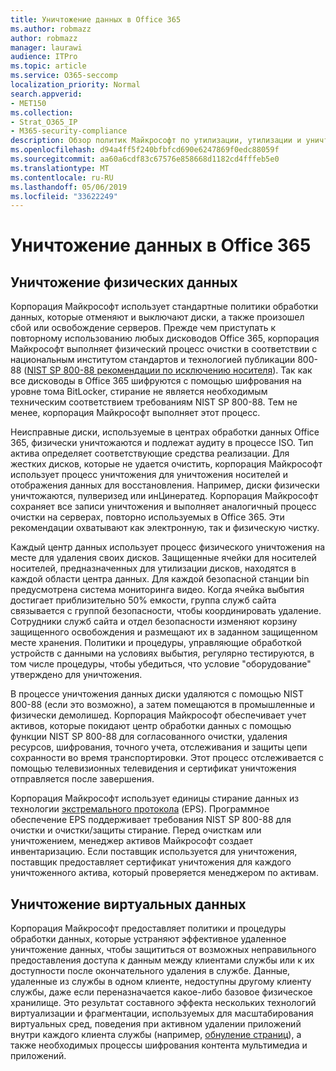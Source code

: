 ```yaml
---
title: Уничтожение данных в Office 365
ms.author: robmazz
author: robmazz
manager: laurawi
audience: ITPro
ms.topic: article
ms.service: O365-seccomp
localization_priority: Normal
search.appverid:
- MET150
ms.collection:
- Strat_O365_IP
- M365-security-compliance
description: Обзор политик Майкрософт по утилизации, утилизации и уничтожению дисков и серверов центра обработки данных Office 365.
ms.openlocfilehash: d94a4ff5f240bfbfcd690e6247869f0edc88059f
ms.sourcegitcommit: aa60a6cdf83c67576e858668d1182cd4fffeb5e0
ms.translationtype: MT
ms.contentlocale: ru-RU
ms.lasthandoff: 05/06/2019
ms.locfileid: "33622249"
---
```

# <a name="office-365-data-destruction"></a>Уничтожение данных в Office 365

## <a name="physical-data-destruction"></a>Уничтожение физических данных

Корпорация Майкрософт использует стандартные политики обработки данных, которые отменяют и выключают диски, а также произошел сбой или освобождение серверов. Прежде чем приступать к повторному использованию любых дисководов Office 365, корпорация Майкрософт выполняет физический процесс очистки в соответствии с национальным институтом стандартов и технологией публикации 800-88 ([NIST SP 800-88 рекомендации по исключению носителя](http://nvlpubs.nist.gov/nistpubs/SpecialPublications/NIST.SP.800-88r1.pdf)). Так как все дисководы в Office 365 шифруются с помощью шифрования на уровне тома BitLocker, стирание не является необходимым техническим соответствием требованиям NIST SP 800-88. Тем не менее, корпорация Майкрософт выполняет этот процесс.

Неисправные диски, используемые в центрах обработки данных Office 365, физически уничтожаются и подлежат аудиту в процессе ISO. Тип актива определяет соответствующие средства реализации. Для жестких дисков, которые не удается очистить, корпорация Майкрософт использует процесс уничтожения для уничтожения носителей и отображения данных для восстановления. Например, диски физически уничтожаются, пулверизед или инЦинератед. Корпорация Майкрософт сохраняет все записи уничтожения и выполняет аналогичный процесс очистки на серверах, повторно используемых в Office 365. Эти рекомендации охватывают как электронную, так и физическую чистку.

Каждый центр данных использует процесс физического уничтожения на месте для удаления своих дисков. Защищенные ячейки для носителей носителей, предназначенных для утилизации дисков, находятся в каждой области центра данных. Для каждой безопасной станции bin предусмотрена система мониторинга видео. Когда ячейка выбытия достигает приблизительно 50% емкости, группа служб сайта связывается с группой безопасности, чтобы координировать удаление. Сотрудники служб сайта и отдел безопасности изменяют корзину защищенного освобождения и размещают их в заданном защищенном месте хранения. Политики и процедуры, управляющие обработкой устройств с данными на условиях выбытия, регулярно тестируются, в том числе процедуры, чтобы убедиться, что условие "оборудование" утверждено для уничтожения.

В процессе уничтожения данных диски удаляются с помощью NIST 800-88 (если это возможно), а затем помещаются в промышленные и физически демолишед. Корпорация Майкрософт обеспечивает учет активов, которые покидают центр обработки данных с помощью функции NIST SP 800-88 для согласованного очистки, удаления ресурсов, шифрования, точного учета, отслеживания и защиты цепи сохранности во время транспортировки. Этот процесс отслеживается с помощью телевизионных телевидения и сертификат уничтожения отправляется после завершения.

Корпорация Майкрософт использует единицы стирание данных из технологии [экстремального протокола](http://www.enterprisedataerasure.com/) (EPS). Программное обеспечение EPS поддерживает требования NIST SP 800-88 для очистки и очистки/защиты стирание. Перед очисткам или уничтожением, менеджер активов Майкрософт создает инвентаризацию. Если поставщик используется для уничтожения, поставщик предоставляет сертификат уничтожения для каждого уничтоженного актива, который проверяется менеджером по активам.

## <a name="virtual-data-destruction"></a>Уничтожение виртуальных данных

Корпорация Майкрософт предоставляет политики и процедуры обработки данных, которые устраняют эффективное удаленное уничтожение данных, чтобы защититься от возможных неправильного предоставления доступа к данным между клиентами службы или к их доступности после окончательного удаления в службе. Данные, удаленные из службы в одном клиенте, недоступны другому клиенту службы, даже если переназначается какое-либо базовое физическое хранилище. Это результат составного эффекта нескольких технологий виртуализации и фрагментации, используемых для масштабирования виртуальных сред, поведения при активном удалении приложений внутри каждого клиента службы (например, [обнуление страниц](https://docs.microsoft.com/office365/securitycompliance/office-365-exchange-online-data-deletion#page-zeroing)), а также необходимых процессы шифрования контента мультимедиа и приложений.